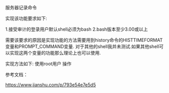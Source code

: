 服务器记录命令

实现该功能要求如下:

1.接受审计的登录用户默认shell必须为bash
2.bash版本至少3.00或以上

需要该要求的原因是实现功能的方法需要用到history命令的HISTTIMEFORMAT变量和PROMPT_COMMAND变量.
对于其他的shell我并未测试.如果其他shell可以实现这两个变量的功能那么理论上也可以使用.

实现方法如下:
使用root用户 操作


参考文档：

https://www.jianshu.com/p/793e54e7e5d5
